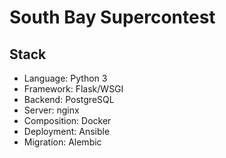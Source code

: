 # South Bay Supercontest

## Stack

* Language: Python 3
* Framework: Flask/WSGI
* Backend: PostgreSQL
* Server: nginx
* Composition: Docker
* Deployment: Ansible
* Migration: Alembic
